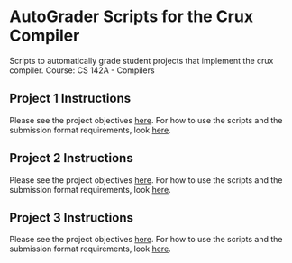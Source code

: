 # AutoGrader Scripts for the Crux Compiler
Scripts to automatically grade student projects that implement the crux compiler. Course: CS 142A - Compilers

## Project 1 Instructions
Please see the project objectives [here](). For how to use the scripts and the submission format requirements, look [here](https://docs.google.com/document/d/1nrHPuLTbz8wwjoUfW0pa6RSn2X0XLYPWNXOBZY3_9Lc/edit?usp=sharing).

## Project 2 Instructions
Please see the project objectives [here](). For how to use the scripts and the submission format requirements, look [here](https://docs.google.com/document/d/1Aq5Ztdi_WBH67bDKIy4Z-3iCenN0vrEO5cX1fHs69u4/edit?usp=sharing).

## Project 3 Instructions
Please see the project objectives [here](). For how to use the scripts and the submission format requirements, look [here](https://docs.google.com/document/d/1OMdfTplJ9SGDN64JBXt5G8SlZ7-Kt0eh4q-DBfEyT4M/edit?usp=sharing).
